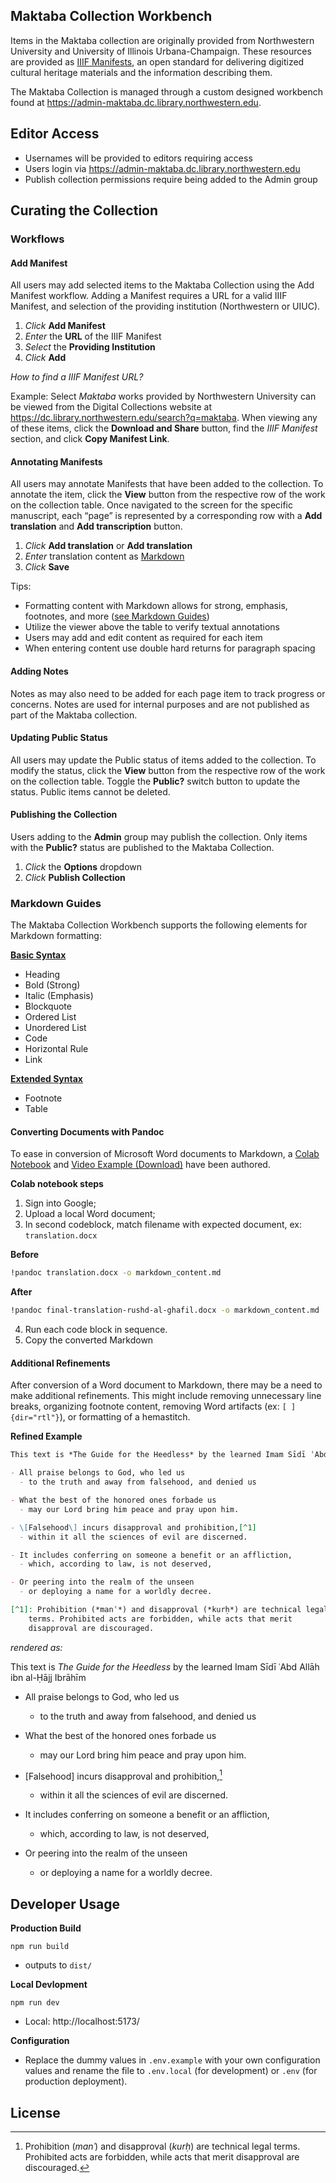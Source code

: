 ## Maktaba Collection Workbench

Items in the Maktaba collection are originally provided from Northwestern University and University of Illinois Urbana-Champaign. These resources are provided as [IIIF Manifests](https://iiif.io/), an open standard for delivering digitized cultural heritage materials and the information describing them.

The Maktaba Collection is managed through a custom designed workbench found at https://admin-maktaba.dc.library.northwestern.edu.

## Editor Access

- Usernames will be provided to editors requiring access
- Users login via https://admin-maktaba.dc.library.northwestern.edu
- Publish collection permissions require being added to the Admin group

## Curating the Collection

### Workflows

#### Add Manifest

All users may add selected items to the Maktaba Collection using the Add Manifest workflow. Adding a Manifest requires a URL for a valid IIIF Manifest, and selection of the providing institution (Northwestern or UIUC).

1. _Click_ **Add Manifest**
2. _Enter_ the **URL** of the IIIF Manifest
3. _Select_ the **Providing Institution**
4. _Click_ **Add**

_How to find a IIIF Manifest URL?_

Example: Select _Maktaba_ works provided by Northwestern University can be viewed from the Digital Collections website at <u><https://dc.library.northwestern.edu/search?q=maktaba></u>. When viewing any of these items, click the **Download and Share** button, find the _IIIF Manifest_ section, and click **Copy Manifest Link**.

#### Annotating Manifests

All users may annotate Manifests that have been added to the collection. To annotate the item, click the **View** button from the respective row of the work on the collection table. Once navigated to the screen for the specific manuscript, each “page” is represented by a corresponding row with a **Add translation** and **Add transcription** button.

1. _Click_ **Add translation** or **Add translation**
2. _Enter_ translation content as [Markdown](https://www.markdownguide.org/cheat-sheet/)
3. _Click_ **Save**

Tips:

- Formatting content with Markdown allows for strong, emphasis, footnotes, and more ([see Markdown Guides](#markdown-guides))
- Utilize the viewer above the table to verify textual annotations
- Users may add and edit content as required for each item
- When entering content use double hard returns for paragraph spacing

#### Adding Notes

Notes as may also need to be added for each page item to track progress or concerns. Notes are used for internal purposes and are not published as part of the Maktaba collection.

#### Updating Public Status

All users may update the Public status of items added to the collection. To modify the status, click the **View** button from the respective row of the work on the collection table. Toggle the **Public?** switch button to update the status. Public items cannot be deleted.

#### Publishing the Collection

Users adding to the **Admin** group may publish the collection. Only items with the **Public?** status are published to the Maktaba Collection.

1. _Click_ the **Options** dropdown
2. _Click_ **Publish Collection**

### Markdown Guides

The Maktaba Collection Workbench supports the following elements for Markdown formatting:

[**Basic Syntax**](https://www.markdownguide.org/basic-syntax/)

- Heading
- Bold (Strong)
- Italic (Emphasis)
- Blockquote
- Ordered List
- Unordered List
- Code
- Horizontal Rule
- Link

[**Extended Syntax**](https://www.markdownguide.org/extended-syntax/)

- Footnote
- Table

#### Converting Documents with Pandoc

To ease in conversion of Microsoft Word documents to Markdown, a [Colab Notebook](https://colab.research.google.com/drive/1ieZV3QakWrRDDl7-idMXmvW3tVVxw_Yb) and [Video Example (Download)](https://github.com/nulib/manifest-edit-ui/raw/deploy/staging/docs/media/maktaba-pandoc.mp4) have been authored.

**Colab notebook steps**

1. Sign into Google;
2. Upload a local Word document;
3. In second codeblock, match filename with expected document, ex: `translation.docx`

**Before**

```sh
!pandoc translation.docx -o markdown_content.md
```

**After**

```sh
!pandoc final-translation-rushd-al-ghafil.docx -o markdown_content.md

```

4. Run each code block in sequence.
5. Copy the converted Markdown

#### Additional Refinements

After conversion of a Word document to Markdown, there may be a need to make additional refinements. This might include removing unnecessary line breaks, organizing footnote content, removing Word artifacts (ex: `[ ]{dir="rtl"}`), or formatting of a hemastitch.

**Refined Example**

```md
This text is *The Guide for the Heedless* by the learned Imam Sīdī ʿAbd Allāh ibn al-Ḥājj Ibrāhīm

- All praise belongs to God, who led us
  - to the truth and away from falsehood, and denied us

- What the best of the honored ones forbade us
  - may our Lord bring him peace and pray upon him.

- \[Falsehood\] incurs disapproval and prohibition,[^1]
  - within it all the sciences of evil are discerned.

- It includes conferring on someone a benefit or an affliction,
  - which, according to law, is not deserved,

- Or peering into the realm of the unseen
  - or deploying a name for a worldly decree.

[^1]: Prohibition (*manʿ*) and disapproval (*kurḥ*) are technical legal
    terms. Prohibited acts are forbidden, while acts that merit
    disapproval are discouraged.
```

_rendered as:_

This text is *The Guide for the Heedless* by the learned Imam Sīdī ʿAbd Allāh ibn al-Ḥājj Ibrāhīm

- All praise belongs to God, who led us
  - to the truth and away from falsehood, and denied us

- What the best of the honored ones forbade us
  - may our Lord bring him peace and pray upon him.

- \[Falsehood\] incurs disapproval and prohibition,[^1]
  - within it all the sciences of evil are discerned.

- It includes conferring on someone a benefit or an affliction,
  - which, according to law, is not deserved,

- Or peering into the realm of the unseen
  - or deploying a name for a worldly decree.

[^1]: Prohibition (*manʿ*) and disapproval (*kurḥ*) are technical legal
    terms. Prohibited acts are forbidden, while acts that merit
    disapproval are discouraged.

## Developer Usage

**Production Build**

```
npm run build
```

- outputs to `dist/`

**Local Devlopment**

```
npm run dev
```

- Local: http://localhost:5173/

**Configuration**

- Replace the dummy values in `.env.example` with your own configuration values and rename the file to `.env.local` (for development) or `.env` (for production deployment).

## License
